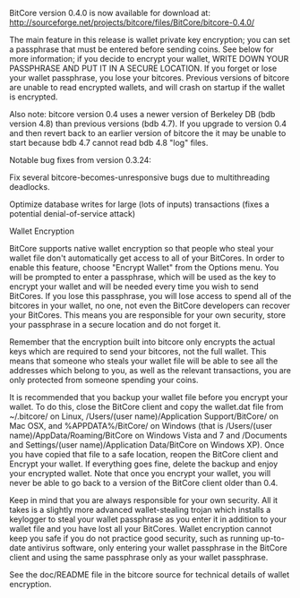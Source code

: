 BitCore version 0.4.0 is now available for download at:
http://sourceforge.net/projects/bitcore/files/BitCore/bitcore-0.4.0/

The main feature in this release is wallet private key encryption;
you can set a passphrase that must be entered before sending coins.
See below for more information; if you decide to encrypt your wallet,
WRITE DOWN YOUR PASSPHRASE AND PUT IT IN A SECURE LOCATION. If you
forget or lose your wallet passphrase, you lose your bitcores.
Previous versions of bitcore are unable to read encrypted wallets,
and will crash on startup if the wallet is encrypted.

Also note: bitcore version 0.4 uses a newer version of Berkeley DB
(bdb version 4.8) than previous versions (bdb 4.7). If you upgrade
to version 0.4 and then revert back to an earlier version of bitcore
the it may be unable to start because bdb 4.7 cannot read bdb 4.8
"log" files.


Notable bug fixes from version 0.3.24:

Fix several bitcore-becomes-unresponsive bugs due to multithreading
deadlocks.

Optimize database writes for large (lots of inputs) transactions
(fixes a potential denial-of-service attack)


Wallet Encryption

BitCore supports native wallet encryption so that people who steal your
wallet file don't automatically get access to all of your BitCores.
In order to enable this feature, choose "Encrypt Wallet" from the
Options menu.  You will be prompted to enter a passphrase, which
will be used as the key to encrypt your wallet and will be needed
every time you wish to send BitCores.  If you lose this passphrase,
you will lose access to spend all of the bitcores in your wallet,
no one, not even the BitCore developers can recover your BitCores.
This means you are responsible for your own security, store your
passphrase in a secure location and do not forget it.

Remember that the encryption built into bitcore only encrypts the
actual keys which are required to send your bitcores, not the full
wallet.  This means that someone who steals your wallet file will
be able to see all the addresses which belong to you, as well as the
relevant transactions, you are only protected from someone spending
your coins.

It is recommended that you backup your wallet file before you
encrypt your wallet.  To do this, close the BitCore client and
copy the wallet.dat file from ~/.bitcore/ on Linux, /Users/(user
name)/Application Support/BitCore/ on Mac OSX, and %APPDATA%/BitCore/
on Windows (that is /Users/(user name)/AppData/Roaming/BitCore on
Windows Vista and 7 and /Documents and Settings/(user name)/Application
Data/BitCore on Windows XP).  Once you have copied that file to a
safe location, reopen the BitCore client and Encrypt your wallet.
If everything goes fine, delete the backup and enjoy your encrypted
wallet.  Note that once you encrypt your wallet, you will never be
able to go back to a version of the BitCore client older than 0.4.

Keep in mind that you are always responsible for your own security.
All it takes is a slightly more advanced wallet-stealing trojan which
installs a keylogger to steal your wallet passphrase as you enter it
in addition to your wallet file and you have lost all your BitCores.
Wallet encryption cannot keep you safe if you do not practice
good security, such as running up-to-date antivirus software, only
entering your wallet passphrase in the BitCore client and using the
same passphrase only as your wallet passphrase.

See the doc/README file in the bitcore source for technical details
of wallet encryption.
